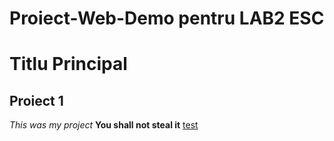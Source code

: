 # Proiect-Web-Demo pentru LAB2 ESC
# Titlu Principal
## Proiect 1
*This was my project*
**You shall not steal it**
[test](https://usv.ro/fiesc)
